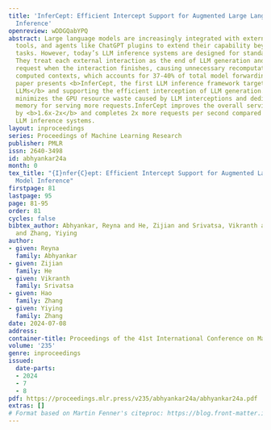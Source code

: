 ```yaml
---
title: 'InferCept: Efficient Intercept Support for Augmented Large Language Model
  Inference'
openreview: wDDGQabYPQ
abstract: Large language models are increasingly integrated with external environments,
  tools, and agents like ChatGPT plugins to extend their capability beyond language-centric
  tasks. However, today’s LLM inference systems are designed for standalone LLMs.
  They treat each external interaction as the end of LLM generation and form a new
  request when the interaction finishes, causing unnecessary recomputation of already
  computed contexts, which accounts for 37-40% of total model forwarding time. This
  paper presents <b>InferCept, the first LLM inference framework targeting augmented
  LLMs</b> and supporting the efficient interception of LLM generation. InferCept
  minimizes the GPU resource waste caused by LLM interceptions and dedicates saved
  memory for serving more requests.InferCept improves the overall serving throughput
  by <b>1.6x-2x</b> and completes 2x more requests per second compared to the state-of-the-art
  LLM inference systems.
layout: inproceedings
series: Proceedings of Machine Learning Research
publisher: PMLR
issn: 2640-3498
id: abhyankar24a
month: 0
tex_title: "{I}nfer{C}ept: Efficient Intercept Support for Augmented Large Language
  Model Inference"
firstpage: 81
lastpage: 95
page: 81-95
order: 81
cycles: false
bibtex_author: Abhyankar, Reyna and He, Zijian and Srivatsa, Vikranth and Zhang, Hao
  and Zhang, Yiying
author:
- given: Reyna
  family: Abhyankar
- given: Zijian
  family: He
- given: Vikranth
  family: Srivatsa
- given: Hao
  family: Zhang
- given: Yiying
  family: Zhang
date: 2024-07-08
address:
container-title: Proceedings of the 41st International Conference on Machine Learning
volume: '235'
genre: inproceedings
issued:
  date-parts:
  - 2024
  - 7
  - 8
pdf: https://proceedings.mlr.press/v235/abhyankar24a/abhyankar24a.pdf
extras: []
# Format based on Martin Fenner's citeproc: https://blog.front-matter.io/posts/citeproc-yaml-for-bibliographies/
---
```

